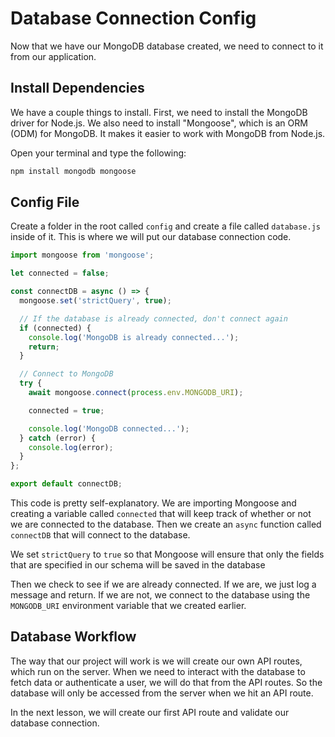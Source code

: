 # Database Connection Config

Now that we have our MongoDB database created, we need to connect to it from our application.

## Install Dependencies

We have a couple things to install. First, we need to install the MongoDB driver for Node.js. We also need to install "Mongoose", which is an ORM (ODM) for MongoDB. It makes it easier to work with MongoDB from Node.js.

Open your terminal and type the following:

```bash
npm install mongodb mongoose
```

## Config File

Create a folder in the root called `config` and create a file called `database.js` inside of it. This is where we will put our database connection code.

```js
import mongoose from 'mongoose';

let connected = false;

const connectDB = async () => {
  mongoose.set('strictQuery', true);

  // If the database is already connected, don't connect again
  if (connected) {
    console.log('MongoDB is already connected...');
    return;
  }

  // Connect to MongoDB
  try {
    await mongoose.connect(process.env.MONGODB_URI);

    connected = true;

    console.log('MongoDB connected...');
  } catch (error) {
    console.log(error);
  }
};

export default connectDB;
```

This code is pretty self-explanatory. We are importing Mongoose and creating a variable called `connected` that will keep track of whether or not we are connected to the database. Then we create an `async` function called `connectDB` that will connect to the database.

We set `strictQuery` to `true` so that Mongoose will ensure that only the fields that are specified in our schema will be saved in the database

Then we check to see if we are already connected. If we are, we just log a message and return. If we are not, we connect to the database using the `MONGODB_URI` environment variable that we created earlier.

## Database Workflow

The way that our project will work is we will create our own API routes, which run on the server. When we need to interact with the database to fetch data or authenticate a user, we will do that from the API routes. So the database will only be accessed from the server when we hit an API route.

In the next lesson, we will create our first API route and validate our database connection.
